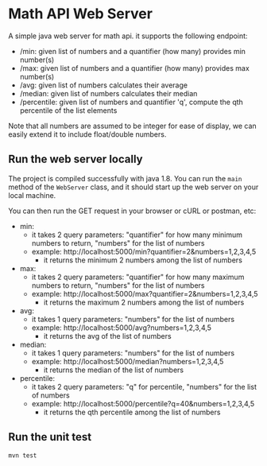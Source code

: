 # Math API Web Server
A simple java web server for math api. it supports the following endpoint:
* /min: given list of numbers and a quantifier (how many) provides min number(s)
* /max: given list of numbers and a quantifier (how many) provides max number(s)
* /avg: given list of numbers calculates their average
* /median: given list of numbers calculates their median
* /percentile: given list of numbers and quantifier 'q', compute the qth percentile of the list elements

Note that all numbers are assumed to be integer for ease of display, we can easily
extend it to include float/double numbers.

## Run the web server locally
The project is compiled successfully with java 1.8. You can run the `main` method of the `WebServer` class, and it should start up the web server on your local machine.

You can then run the GET request in your browser or cURL or postman, etc:
* min: 
  * it takes 2 query parameters: "quantifier" for how many minimum numbers to return, "numbers" for the list of numbers
  * example: http://localhost:5000/min?quantifier=2&numbers=1,2,3,4,5
     * it returns the minimum 2 numbers among the list of numbers 
* max:
  * it takes 2 query parameters: "quantifier" for how many maximum numbers to return, "numbers" for the list of numbers
  * example: http://localhost:5000/max?quantifier=2&numbers=1,2,3,4,5
     * it returns the maximum 2 numbers among the list of numbers 
* avg:
  * it takes 1 query parameters: "numbers" for the list of numbers
  * example: http://localhost:5000/avg?numbers=1,2,3,4,5
     * it returns the avg of the list of numbers 
* median:
  * it takes 1 query parameters: "numbers" for the list of numbers
  * example: http://localhost:5000/median?numbers=1,2,3,4,5
     * it returns the median of the list of numbers 
* percentile: 
  * it takes 2 query parameters: "q" for percentile, "numbers" for the list of numbers
  * example: http://localhost:5000/percentile?q=40&numbers=1,2,3,4,5
     * it returns the qth percentile among the list of numbers 


## Run the unit test
```
mvn test
```
